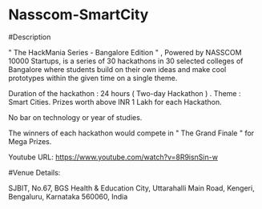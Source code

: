 # Nasscom-SmartCity


#Description

" The HackMania Series - Bangalore Edition " , Powered by NASSCOM 10000 Startups, is a series of 30 hackathons in 30 selected colleges of Bangalore where students build on their own ideas and make cool prototypes within the given time on a single theme.

Duration of the hackathon : 24 hours ( Two-day Hackathon ) .
Theme : Smart Cities.
Prizes worth above INR 1 Lakh for each Hackathon.

No bar on technology or year of studies.

The winners of each hackathon would compete in " The Grand Finale " for Mega Prizes.

Youtube URL:
https://www.youtube.com/watch?v=8R9isnSin-w

#Venue Details:

SJBIT, No.67, BGS Health & Education City, Uttarahalli Main Road, Kengeri, Bengaluru, Karnataka 560060, India
